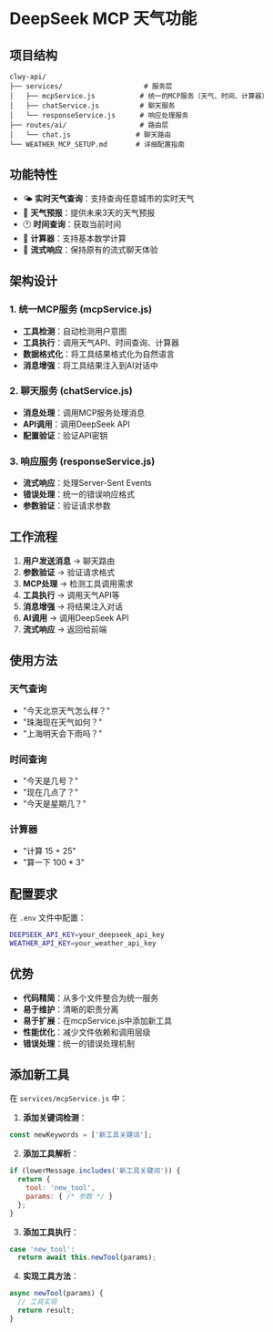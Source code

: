 # DeepSeek MCP 天气功能

## 项目结构

```
clwy-api/
├── services/                    # 服务层
│   ├── mcpService.js           # 统一的MCP服务（天气、时间、计算器）
│   ├── chatService.js          # 聊天服务
│   └── responseService.js      # 响应处理服务
├── routes/ai/                  # 路由层
│   └── chat.js                # 聊天路由
└── WEATHER_MCP_SETUP.md       # 详细配置指南
```

## 功能特性

- 🌤️ **实时天气查询**：支持查询任意城市的实时天气
- 📅 **天气预报**：提供未来3天的天气预报
- 🕐 **时间查询**：获取当前时间
- 🧮 **计算器**：支持基本数学计算
- 🔄 **流式响应**：保持原有的流式聊天体验

## 架构设计

### 1. 统一MCP服务 (mcpService.js)
- **工具检测**：自动检测用户意图
- **工具执行**：调用天气API、时间查询、计算器
- **数据格式化**：将工具结果格式化为自然语言
- **消息增强**：将工具结果注入到AI对话中

### 2. 聊天服务 (chatService.js)
- **消息处理**：调用MCP服务处理消息
- **API调用**：调用DeepSeek API
- **配置验证**：验证API密钥

### 3. 响应服务 (responseService.js)
- **流式响应**：处理Server-Sent Events
- **错误处理**：统一的错误响应格式
- **参数验证**：验证请求参数

## 工作流程

1. **用户发送消息** → 聊天路由
2. **参数验证** → 验证请求格式
3. **MCP处理** → 检测工具调用需求
4. **工具执行** → 调用天气API等
5. **消息增强** → 将结果注入对话
6. **AI调用** → 调用DeepSeek API
7. **流式响应** → 返回给前端

## 使用方法

### 天气查询
- "今天北京天气怎么样？"
- "珠海现在天气如何？"
- "上海明天会下雨吗？"

### 时间查询
- "今天是几号？"
- "现在几点了？"
- "今天是星期几？"

### 计算器
- "计算 15 + 25"
- "算一下 100 * 3"

## 配置要求

在 `.env` 文件中配置：
```bash
DEEPSEEK_API_KEY=your_deepseek_api_key
WEATHER_API_KEY=your_weather_api_key
```

## 优势

- **代码精简**：从多个文件整合为统一服务
- **易于维护**：清晰的职责分离
- **易于扩展**：在mcpService.js中添加新工具
- **性能优化**：减少文件依赖和调用层级
- **错误处理**：统一的错误处理机制

## 添加新工具

在 `services/mcpService.js` 中：

1. **添加关键词检测**：
```javascript
const newKeywords = ['新工具关键词'];
```

2. **添加工具解析**：
```javascript
if (lowerMessage.includes('新工具关键词')) {
  return {
    tool: 'new_tool',
    params: { /* 参数 */ }
  };
}
```

3. **添加工具执行**：
```javascript
case 'new_tool':
  return await this.newTool(params);
```

4. **实现工具方法**：
```javascript
async newTool(params) {
  // 工具实现
  return result;
}
``` 